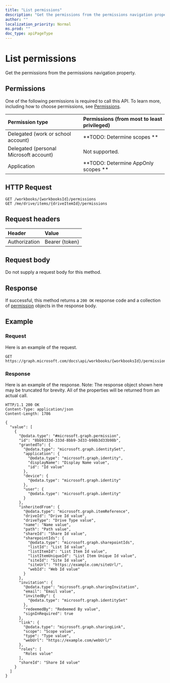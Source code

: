 ```yaml
---
title: "List permissions"
description: "Get the permissions from the permissions navigation property."
author: ""
localization_priority: Normal
ms.prod: ""
doc_type: apiPageType
---
```


# List permissions

Get the permissions from the permissions navigation property.

## Permissions
One of the following permissions is required to call this API. To learn more, including how to choose permissions, see [Permissions](/concepts/permissions-reference.md).

|Permission type|Permissions (from most to least privileged)|
|:---|:---|
|Delegated (work or school account)|**TODO: Determine scopes **|
|Delegated (personal Microsoft account)|Not supported.|
|Application|**TODO: Determine AppOnly scopes **|

## HTTP Request
<!-- {
  "blockType": "ignored"
}
-->
``` http
GET /workbooks/{workbooksId}/permissions
GET /me/drive/items/{driveItemId}/permissions
```

## Request headers
|Header|Value|
|:---|:---|
|Authorization|Bearer {token}|

## Request body
Do not supply a request body for this method.

## Response
If successful, this method returns a `200 OK` response code and a collection of [permission](../resources/permission.md) objects in the response body.

## Example

### Request
Here is an example of the request.
<!-- {
  "blockType": "request",
  "name": "get_permission"
}
-->
``` http
GET https://graph.microsoft.com/docs\api/workbooks/{workbooksId}/permissions
```

### Response
Here is an example of the response. Note: The response object shown here may be truncated for brevity. All of the properties will be returned from an actual call.
<!-- {
  "blockType": "response",
  "truncated": true,
  "@odata.type": "collection(microsoft.graph.permission)"
}
-->
``` http
HTTP/1.1 200 OK
Content-Type: application/json
Content-Length: 1786

{
  "value": [
    {
      "@odata.type": "#microsoft.graph.permission",
      "id": "8bb9333d-333d-8bb9-3d33-b98b3d33b98b",
      "grantedTo": {
        "@odata.type": "microsoft.graph.identitySet",
        "application": {
          "@odata.type": "microsoft.graph.identity",
          "displayName": "Display Name value",
          "id": "Id value"
        },
        "device": {
          "@odata.type": "microsoft.graph.identity"
        },
        "user": {
          "@odata.type": "microsoft.graph.identity"
        }
      },
      "inheritedFrom": {
        "@odata.type": "microsoft.graph.itemReference",
        "driveId": "Drive Id value",
        "driveType": "Drive Type value",
        "name": "Name value",
        "path": "Path value",
        "shareId": "Share Id value",
        "sharepointIds": {
          "@odata.type": "microsoft.graph.sharepointIds",
          "listId": "List Id value",
          "listItemId": "List Item Id value",
          "listItemUniqueId": "List Item Unique Id value",
          "siteId": "Site Id value",
          "siteUrl": "https://example.com/siteUrl/",
          "webId": "Web Id value"
        }
      },
      "invitation": {
        "@odata.type": "microsoft.graph.sharingInvitation",
        "email": "Email value",
        "invitedBy": {
          "@odata.type": "microsoft.graph.identitySet"
        },
        "redeemedBy": "Redeemed By value",
        "signInRequired": true
      },
      "link": {
        "@odata.type": "microsoft.graph.sharingLink",
        "scope": "Scope value",
        "type": "Type value",
        "webUrl": "https://example.com/webUrl/"
      },
      "roles": [
        "Roles value"
      ],
      "shareId": "Share Id value"
    }
  ]
}
```

